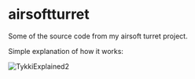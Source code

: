 # airsoftturret
Some of the source code from my airsoft turret project.

Simple explanation of how it works:

![TykkiExplained2](https://user-images.githubusercontent.com/45420297/182591812-e3ff8824-335f-4c0b-a6bd-e62cd072ad1b.png)
